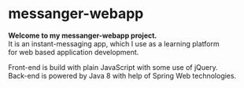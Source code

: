 # messanger-webapp
**Welcome to my messanger-webapp project.**<br>
It is an instant-messaging app, which I use as a learning platform<br>for web based application development.<br>


Front-end is build with plain JavaScript with some use of jQuery.<br>
Back-end is powered by Java 8 with help of Spring Web technologies.
